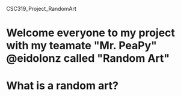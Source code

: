 CSC319_Project_RandomArt
 
 Welcome everyone to my project with my teamate "Mr. PeaPy" @eidolonz 
 called "Random Art"
========================
 What is a random art?
========================
 
 
